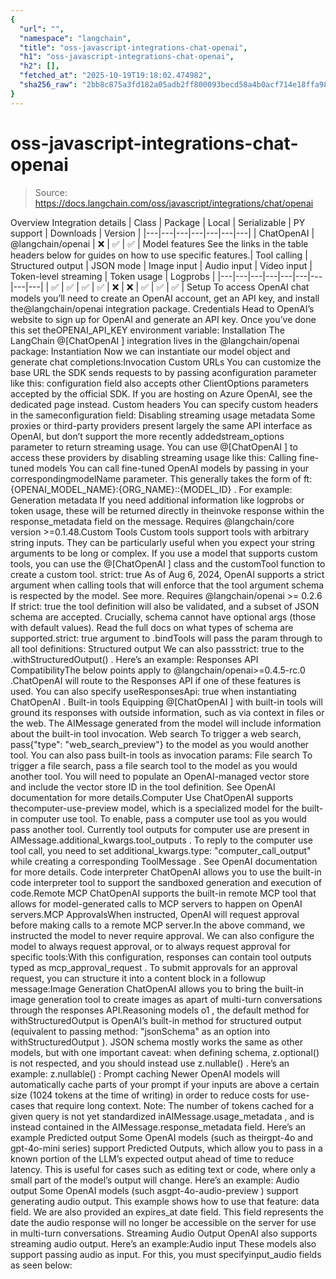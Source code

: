 ```yaml
---
{
  "url": "",
  "namespace": "langchain",
  "title": "oss-javascript-integrations-chat-openai",
  "h1": "oss-javascript-integrations-chat-openai",
  "h2": [],
  "fetched_at": "2025-10-19T19:18:02.474982",
  "sha256_raw": "2bb8c875a3fd182a05adb2ff800093becd58a4b0acf714e18ffa9810b47640c0"
}
---
```


# oss-javascript-integrations-chat-openai

> Source: https://docs.langchain.com/oss/javascript/integrations/chat/openai

Overview
Integration details
| Class | Package | Local | Serializable | PY support | Downloads | Version |
|---|---|---|---|---|---|---|
| ChatOpenAI | @langchain/openai | ❌ | ✅ | ✅ |
Model features
See the links in the table headers below for guides on how to use specific features.| Tool calling | Structured output | JSON mode | Image input | Audio input | Video input | Token-level streaming | Token usage | Logprobs |
|---|---|---|---|---|---|---|---|---|
| ✅ | ✅ | ✅ | ✅ | ❌ | ❌ | ✅ | ✅ | ✅ |
Setup
To access OpenAI chat models you’ll need to create an OpenAI account, get an API key, and install the@langchain/openai
integration package.
Credentials
Head to OpenAI’s website to sign up for OpenAI and generate an API key. Once you’ve done this set theOPENAI_API_KEY
environment variable:
Installation
The LangChain @[ChatOpenAI
] integration lives in the @langchain/openai
package:
Instantiation
Now we can instantiate our model object and generate chat completions:Invocation
Custom URLs
You can customize the base URL the SDK sends requests to by passing aconfiguration
parameter like this:
configuration
field also accepts other ClientOptions
parameters accepted by the official SDK.
If you are hosting on Azure OpenAI, see the dedicated page instead.
Custom headers
You can specify custom headers in the sameconfiguration
field:
Disabling streaming usage metadata
Some proxies or third-party providers present largely the same API interface as OpenAI, but don’t support the more recently addedstream_options
parameter to return streaming usage. You can use @[ChatOpenAI
] to access these providers by disabling streaming usage like this:
Calling fine-tuned models
You can call fine-tuned OpenAI models by passing in your correspondingmodelName
parameter.
This generally takes the form of ft:{OPENAI_MODEL_NAME}:{ORG_NAME}::{MODEL_ID}
. For example:
Generation metadata
If you need additional information like logprobs or token usage, these will be returned directly in theinvoke
response within the response_metadata
field on the message.
Requires
@langchain/core
version >=0.1.48.Custom Tools
Custom tools support tools with arbitrary string inputs. They can be particularly useful when you expect your string arguments to be long or complex. If you use a model that supports custom tools, you can use the @[ChatOpenAI
] class and the customTool
function to create a custom tool.
strict: true
As of Aug 6, 2024, OpenAI supports a strict
argument when calling tools that will enforce that the tool argument schema is respected by the model. See more.
Requires
@langchain/openai >= 0.2.6
If
strict: true
the tool definition will also be validated, and a subset of JSON schema are accepted. Crucially, schema cannot have optional args (those with default values). Read the full docs on what types of schema are supported.strict: true
argument to .bindTools
will pass the param through to all tool definitions:
Structured output
We can also passstrict: true
to the .withStructuredOutput()
. Here’s an example:
Responses API
CompatibilityThe below points apply to
@langchain/openai>=0.4.5-rc.0
.ChatOpenAI
will route to the Responses API if one of these features is used. You can also specify useResponsesApi: true
when instantiating ChatOpenAI
.
Built-in tools
Equipping @[ChatOpenAI
] with built-in tools will ground its responses with outside information, such as via context in files or the web. The AIMessage generated from the model will include information about the built-in tool invocation.
Web search
To trigger a web search, pass{"type": "web_search_preview"}
to the model as you would another tool.
You can also pass built-in tools as invocation params:
File search
To trigger a file search, pass a file search tool to the model as you would another tool. You will need to populate an OpenAI-managed vector store and include the vector store ID in the tool definition. See OpenAI documentation for more details.Computer Use
ChatOpenAI supports thecomputer-use-preview
model, which is a specialized model for the built-in computer use tool. To enable, pass a computer use tool as you would pass another tool.
Currently tool outputs for computer use are present in AIMessage.additional_kwargs.tool_outputs
. To reply to the computer use tool call, you need to set additional_kwargs.type: "computer_call_output"
while creating a corresponding ToolMessage
.
See OpenAI documentation for more details.
Code interpreter
ChatOpenAI allows you to use the built-in code interpreter tool to support the sandboxed generation and execution of code.Remote MCP
ChatOpenAI supports the built-in remote MCP tool that allows for model-generated calls to MCP servers to happen on OpenAI servers.MCP ApprovalsWhen instructed, OpenAI will request approval before making calls to a remote MCP server.In the above command, we instructed the model to never require approval. We can also configure the model to always request approval, or to always request approval for specific tools:With this configuration, responses can contain tool outputs typed as
mcp_approval_request
. To submit approvals for an approval request, you can structure it into a content block in a followup message:Image Generation
ChatOpenAI allows you to bring the built-in image generation tool to create images as apart of multi-turn conversations through the responses API.Reasoning models
o1
, the default method for withStructuredOutput
is OpenAI’s built-in method for structured output (equivalent to passing method: "jsonSchema"
as an option into withStructuredOutput
). JSON schema mostly works the same as other models, but with one important caveat: when defining schema, z.optional()
is not respected, and you should instead use z.nullable()
.
Here’s an example:
z.nullable()
:
Prompt caching
Newer OpenAI models will automatically cache parts of your prompt if your inputs are above a certain size (1024 tokens at the time of writing) in order to reduce costs for use-cases that require long context. Note: The number of tokens cached for a given query is not yet standardized inAIMessage.usage_metadata
, and is instead contained in the AIMessage.response_metadata
field.
Here’s an example
Predicted output
Some OpenAI models (such as theirgpt-4o
and gpt-4o-mini
series) support Predicted Outputs, which allow you to pass in a known portion of the LLM’s expected output ahead of time to reduce latency. This is useful for cases such as editing text or code, where only a small part of the model’s output will change.
Here’s an example:
Audio output
Some OpenAI models (such asgpt-4o-audio-preview
) support generating audio output. This example shows how to use that feature:
data
field. We are also provided an expires_at
date field. This field represents the date the audio response will no longer be accessible on the server for use in multi-turn conversations.
Streaming Audio Output
OpenAI also supports streaming audio output. Here’s an example:Audio input
These models also support passing audio as input. For this, you must specifyinput_audio
fields as seen below: